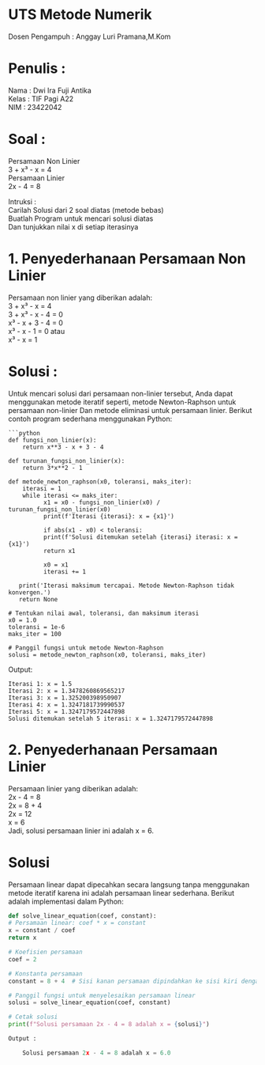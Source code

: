 # UTS Metode Numerik
Dosen Pengampuh : Anggay Luri Pramana,M.Kom

# Penulis : 
Nama : Dwi Ira Fuji Antika <br>
Kelas : TIF Pagi A22 <br>
NIM : 23422042  

# Soal : 
Persamaan Non Linier <br>
3 + x³ - x = 4 <br>
Persamaan Linier <br>
2x - 4 = 8 

Intruksi : <br>
Carilah Solusi dari 2 soal diatas (metode bebas) <br>
Buatlah Program untuk mencari solusi diatas <br>
Dan tunjukkan nilai x di setiap iterasinya <br>

# 1. Penyederhanaan Persamaan Non Linier
Persamaan non linier yang diberikan adalah: <br>
3 + x³ - x = 4 <br>
3 + x³ - x - 4 = 0 <br>
x³ - x + 3 - 4 = 0 <br>
x³ - x - 1 = 0 atau <br>
x³ - x = 1

# Solusi : 
Untuk mencari solusi dari persamaan non-linier tersebut, 
Anda dapat menggunakan metode iteratif seperti, 
metode Newton-Raphson untuk persamaan non-linier 
Dan metode eliminasi untuk persamaan linier. 
Berikut contoh program sederhana menggunakan Python: 

	```python
	def fungsi_non_linier(x):
	    return x**3 - x + 3 - 4
	
	def turunan_fungsi_non_linier(x):
	    return 3*x**2 - 1

	def metode_newton_raphson(x0, toleransi, maks_iter):
        iterasi = 1
        while iterasi <= maks_iter:
        	  x1 = x0 - fungsi_non_linier(x0) / turunan_fungsi_non_linier(x0)
        	  print(f'Iterasi {iterasi}: x = {x1}')

        	  if abs(x1 - x0) < toleransi:
              print(f'Solusi ditemukan setelah {iterasi} iterasi: x = {x1}')
              return x1

        	  x0 = x1
        	  iterasi += 1

       print('Iterasi maksimum tercapai. Metode Newton-Raphson tidak konvergen.')
       return None

	# Tentukan nilai awal, toleransi, dan maksimum iterasi
	x0 = 1.0
	toleransi = 1e-6
	maks_iter = 100

	# Panggil fungsi untuk metode Newton-Raphson
	solusi = metode_newton_raphson(x0, toleransi, maks_iter)

Output:

    Iterasi 1: x = 1.5 
	Iterasi 2: x = 1.3478260869565217 
	Iterasi 3: x = 1.325200398950907 
	Iterasi 4: x = 1.3247181739990537 
	Iterasi 5: x = 1.3247179572447898 
	Solusi ditemukan setelah 5 iterasi: x = 1.3247179572447898 

# 2. Penyederhanaan Persamaan Linier 
Persamaan linier yang diberikan adalah: <br>
2x - 4 = 8 <br>
2x = 8 + 4 <br>
2x = 12 <br>
x = 6 <br>
Jadi, solusi persamaan linier ini adalah x = 6.

# Solusi 
Persamaan linear dapat dipecahkan secara langsung tanpa menggunakan metode iteratif
karena ini adalah persamaan linear sederhana. 
Berikut adalah implementasi dalam Python:

```python
def solve_linear_equation(coef, constant):
# Persamaan linear: coef * x = constant
x = constant / coef
return x

# Koefisien persamaan
coef = 2

# Konstanta persamaan
constant = 8 + 4  # Sisi kanan persamaan dipindahkan ke sisi kiri dengan menggabungkan konstanta

# Panggil fungsi untuk menyelesaikan persamaan linear
solusi = solve_linear_equation(coef, constant)

# Cetak solusi
print(f"Solusi persamaan 2x - 4 = 8 adalah x = {solusi}")

Output :

	Solusi persamaan 2x - 4 = 8 adalah x = 6.0
